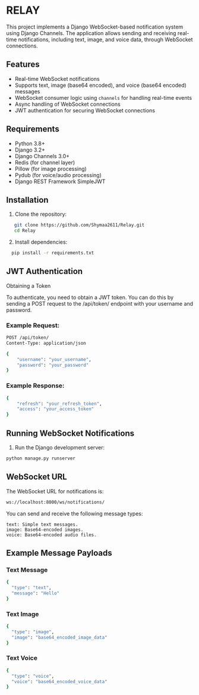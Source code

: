 # RELAY 

This project implements a Django WebSocket-based notification system using Django Channels. The application allows sending and receiving real-time notifications, including text, image, and voice data, through WebSocket connections.

## Features

- Real-time WebSocket notifications
- Supports text, image (base64 encoded), and voice (base64 encoded) messages
- WebSocket consumer logic using `channels` for handling real-time events
- Async handling of WebSocket connections
- JWT authentication for securing WebSocket connections

## Requirements

- Python 3.8+
- Django 3.2+
- Django Channels 3.0+
- Redis (for channel layer)
- Pillow (for image processing)
- Pydub (for voice/audio processing)
- Django REST Framework SimpleJWT

## Installation

1. Clone the repository:

```bash
   git clone https://github.com/Shymaa2611/Relay.git
   cd Relay 
```
2. Install dependencies:
``` bash 
  pip install -r requirements.txt
```

## JWT Authentication

Obtaining a Token

To authenticate, you need to obtain a JWT token. You can do this by sending a POST request to the /api/token/ endpoint with your username and password.

### Example Request:

``` bash 
POST /api/token/
Content-Type: application/json

{
    "username": "your_username",
    "password": "your_password"
}
```
### Example Response:

``` bash
{
    "refresh": "your_refresh_token",
    "access": "your_access_token"
}
```


## Running WebSocket Notifications
1. Run the Django development server:

``` bash
python manage.py runserver

```

## WebSocket URL

The WebSocket URL for notifications is:
``` bash 
ws://localhost:8000/ws/notifications/

```
You can send and receive the following message types:

    text: Simple text messages.
    image: Base64-encoded images.
    voice: Base64-encoded audio files.

## Example Message Payloads

### Text Message
``` bash
{
  "type": "text",
  "message": "Hello"
}

```

### Text Image
``` bash
{
  "type": "image",
  "image": "base64_encoded_image_data"
}

```
### Text Voice
``` bash
{
  "type": "voice",
  "voice": "base64_encoded_voice_data"
}


```

